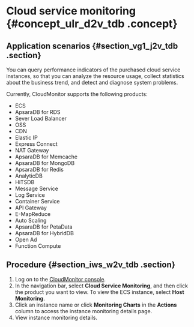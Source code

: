 # Cloud service monitoring {#concept_ulr_d2v_tdb .concept}

## Application scenarios {#section_vg1_j2v_tdb .section}

You can query performance indicators of the purchased cloud service instances, so that you can analyze the resource usage, collect statistics about the business trend, and detect and diagnose system problems.

Currently, CloudMonitor supports the following products:

-   ECS
-   ApsaraDB for RDS
-   Sever Load Balancer
-   OSS
-   CDN
-   Elastic IP
-   Express Connect
-   NAT Gateway
-   ApsaraDB for Memcache
-   ApsaraDB for MongoDB
-   ApsaraDB for Redis
-   AnalyticDB
-   HiTSDB
-   Message Service
-   Log Service
-   Container Service
-   API Gateway
-   E-MapReduce
-   Auto Scaling
-   ApsaraDB for PetaData
-   ApsaraDB for HybridDB
-   Open Ad
-   Function Compute

## **Procedure** {#section_iws_w2v_tdb .section}

1.  Log on to the [CloudMonitor console](https://cms-intl.console.aliyun.com).
2.  In the navigation bar, select **Cloud Service Monitoring**, and then click the product you want to view. To view the ECS instance, select **Host Monitoring**.
3.  Click an instance name or click **Monitoring Charts** in the **Actions** column to access the instance monitoring details page.
4.  View instance monitoring details.

